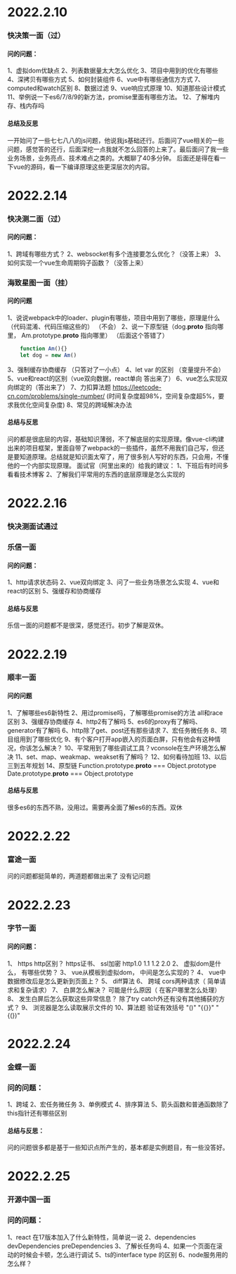 # 2022.2.10

### 快决策一面（过）

#### 问的问题：
1、虚拟dom优缺点
2、列表数据量太大怎么优化
3、项目中用到的优化有哪些
4、深拷贝有哪些方式
5、如何封装组件
6、vue中有哪些通信方方式
7、computed和watch区别
8、数据过滤
9、vue响应式原理
10、知道那些设计模式
11、举例说一下es6/7/8/9的新方法，promise里面有哪些方法。
12、了解堆内存、栈内存吗

#### 总结及反思
一开始问了一些七七八八的js问题，他说我js基础还行。后面问了vue相关的一些问题，感觉答的还行，后面深挖一点我就不怎么回答的上来了。最后面问了我一些业务场景，业务亮点、技术难点之类的。大概聊了40多分钟。
后面还是得在看一下vue的源码，看一下编译原理这些更深层次的内容。

# 2022.2.14 

### 快决测二面（过）

#### 问的问题：
1、跨域有哪些方式？
2、websocket有多个连接要怎么优化？（没答上来）
3、如何实现一个vue生命周期钩子函数？（没答上来）

### 海致星图一面（挂）

#### 问的问题
1、说说webpack中的loader、plugin有哪些，项目中用到了哪些，原理是什么（代码混淆、代码压缩这些的） （不会）
2、说一下原型链（dog.__proto__ 指向哪里， Am.prototype.__proto__ 指向哪里） （后面这个答错了）
```javascript
    function Am(){}
    let dog = new Am()

```
3、强制缓存协商缓存 （只答对了一小点）
4、let var 的区别 （变量提升不会）
5、vue和react的区别（vue双向数据，react单向 答出来了）
6、vue怎么实现双向绑定的（答出来了）
7、力扣算法题 https://leetcode-cn.com/problems/single-number/ (时间复杂度超98%，空间复杂度超5%，要求我优化空间复杂度)
8、常见的跨域解决办法

#### 总结与反思
问的都是很底层的内容，基础知识薄弱，不了解底层的实现原理。像vue-cli构建出来的项目框架，里面自带了webpack的一些插件，虽然不用我们自己写，但还是要知道原理。总结就是知识面太窄了，用了很多别人写好的东西，只会用，不懂他的一个内部实现原理。
面试官（阿里出来的）给我的建议：
1、下班后有时间多看看技术博客
2、了解我们平常用的东西的底层原理是怎么实现的


# 2022.2.16

### 快决测面试通过

### 乐信一面

#### 问的问题：
1、http请求状态码
2、vue双向绑定
3、问了一些业务场景怎么实现
4、vue和react的区别
5、强缓存和协商缓存

#### 总结与反思
乐信一面的问题都不是很深，感觉还行。初步了解是双休。


# 2022.2.19

### 顺丰一面

#### 问的问题
1、了解哪些es6新特性
2、用过promise吗，了解哪些promise的方法 all和race区别
3、强缓存协商缓存
4、http2有了解吗
5、es6的proxy有了解吗、generator有了解吗
6、http除了get、post还有那些请求
7、宏任务微任务
8、项目组用到了哪些优化
9、有个客户打开app嵌入的页面白屏，只有他会有这种情况，你该怎么解决？
10、平常用到了哪些调试工具？vconsole在生产环境怎么解决
11、set、map、weakmap、weakset有了解吗？
12、如何看待加班
13、以后三到五年规划
14、原型链 Function.prototype.__proto__ === Object.prototype   Date.prototype.__proto__ === Object.prototype

#### 总结与反思
很多es6的东西不熟，没用过。需要再全面了解es6的东西。双休

# 2022.2.22

### 富途一面
问的问题都挺简单的，两道题都做出来了 没有记问题

# 2022.2.23

### 字节一面

#### 问的问题：
1、 https http区别？ https证书、 ssl加密 http1.0 1.1 1.2 2.0
2、 虚拟dom是什么， 有哪些优势？
3、 vue从模板到虚拟dom， 中间是怎么实现的？
4、 vue中数据修改后是怎么更新到页面上？
5、 diff算法
6、 跨域 cors两种请求（ 简单请求和复杂请求）
7、 白屏怎么解决？ 可能是什么原因（ 在客户哪里怎么处理）
8、 发生白屏后怎么获取这些异常信息？ 除了try catch外还有没有其他捕获的方式？
9、 浏览器是怎么读取展示文件的
10、算法题 验证有效括号 "()" "{{}}" "{(})"

# 2022.2.24

### 金蝶一面

### 问的问题：
1、跨域
2、宏任务微任务
3、单例模式
4、排序算法
5、箭头函数和普通函数除了this指针还有哪些区别

#### 总结与反思：
问的问题很多都是基于一些知识点所产生的，基本都是实例题目，有一些没答好。

# 2022.2.25

### 开源中国一面

### 问的问题：
1、react 在17版本加入了什么新特性，简单说一说
2、dependencies devDependencies preDependencies
3、了解长任务吗
4、如果一个页面在滚动的时候会卡顿，怎么进行调试
5、ts的interface type 的区别
6、node服务用的怎么样？